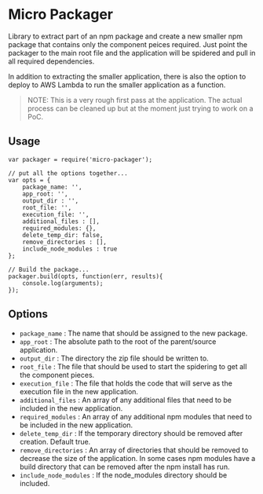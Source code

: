 # Micro Packager
Library to extract part of an npm package and create a new smaller npm package that contains only the component peices required.  Just point the packager to the main root file and the application will be spidered and pull in all required dependencies.

In addition to extracting the smaller application, there is also the option to deploy to AWS Lambda to run the smaller application as a function.

> NOTE: This is a very rough first pass at the application.  The actual process can be cleaned up but at the moment just trying to work on a PoC.

## Usage

```
var packager = require('micro-packager');

// put all the options together...
var opts = {
    package_name: '',
    app_root: '',
    output_dir : '',
    root_file: '',
    execution_file: '',
    additional_files : [],
    required_modules: {},
    delete_temp_dir: false,
    remove_directories : [],
    include_node_modules : true
};

// Build the package...
packager.build(opts, function(err, results){
    console.log(arguments);
});
```

## Options

* ```package_name``` : The name that should be assigned to the new package.
* ```app_root``` : The absolute path to the root of the parent/source application.
* ```output_dir``` : The directory the zip file should be written to.
* ```root_file``` : The file that should be used to start the spidering to get all the component pieces.
* ```execution_file``` : The file that holds the code that will serve as the execution file in the new application.
* ```additional_files``` : An array of any additional files that need to be included in the new application.
* ```required_modules``` : An array of any additional npm modules that need to be included in the new application.
* ```delete_temp_dir``` : If the temporary directory should be removed after creation.  Default true.
* ```remove_directories``` : An array of directories that should be removed to decrease the size of the application.  In some cases npm modules have a build directory that can be removed after the npm install has run.
* ```include_node_modules``` : If the node_modules directory should be included.





